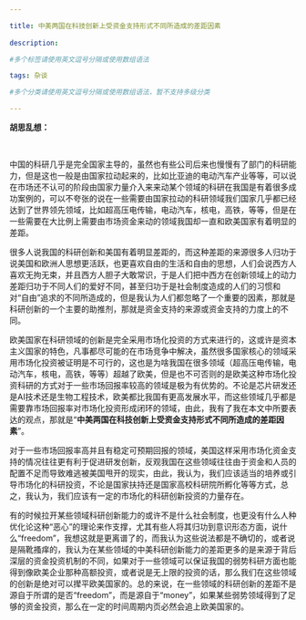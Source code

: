 ```yaml
---

title: 中美两国在科技创新上受资金支持形式不同所造成的差距因素
 
description: 

#多个标签请使用英文逗号分隔或使用数组语法

tags: 杂谈

#多个分类请使用英文逗号分隔或使用数组语法，暂不支持多级分类

---
```




**胡思乱想：**



<br/>



中国的科研几乎是完全国家主导的，虽然也有些公司后来也慢慢有了部门的科研能力，但是这也一般是由国家拉动起来的，比如比亚迪的电动汽车产业等等，可以说在市场还不认可的阶段由国家力量介入来来动某个领域的科研在我国是有着很多成功案例的，可以不夸张的说在一些需要由国家拉动的科研领域我们国家几乎都已经达到了世界领先领域，比如超高压电传输，电动汽车，核电，高铁，等等，但是在一些需要在大比例上需要由市场资金来动的领域我国却一直和欧美国家有着明显的差距。



很多人说我国的科研创新和美国有着明显差距的，而这种差距的来源很多人归功于说美国和欧洲人思想更活跃，也更喜欢自由的生活和自由的思想，人们会说西方人喜欢无拘无束，并且西方人胆子大敢常识，于是人们把中西方在创新领域上的动力差距归功于不同人们的爱好不同，甚至归功于是社会制度造成的人们的习惯和对“自由”追求的不同所造成的，但是我认为人们都忽略了一个重要的因素，那就是科研创新的一个主要的助推剂，那就是资金支持的来源或资金支持的力度上的不同。



欧美国家在科研领域的创新是完全采用市场化投资的方式来进行的，这或许是资本主义国家的特色，凡事都尽可能的在市场竞争中解决，虽然很多国家核心的领域采用市场化投资被证明是不可行的，这也是为啥我国在很多领域（超高压电传输，电动汽车，核电，高铁，等等）超越了欧美，但是也不可否则的是欧美这种市场化投资科研的方式对于一些市场回报率较高的领域是极为有优势的。不论是芯片研发还是AI技术还是生物工程技术，欧美都比我国有更高发展水平，而这些领域几乎都是需要靠市场回报率对市场化投资形成闭环的领域，由此，我有了我在本文中所要表达的观点，那就是“**中美两国在科技创新上受资金支持形式不同所造成的差距因素**”。



对于一些市场回报率高并且有稳定可预期回报的领域，美国这样采用市场化资金支持的情况往往更有利于促进研发创新，反观我国在这些领域往往由于资金和人员的配置不足而导致难逃被美国甩开的现实，由此，我认为，我们应该适当的培养或引导市场化的科研投资，不论是国家扶持还是国家高校科研院所孵化等等方式，总之，我认为，我们应该有一定的市场化的科研创新投资的力量存在。



有的时候拉开某些领域科研创新能力的或许不是什么社会制度，也更没有什么人种优化论这种“恶心”的理论来作支撑，尤其有些人将其归功到意识形态方面，说什么“freedom”，我想这就是更离谱了的，而我认为这些说法都是不确切的，或者说是隔靴搔痒的，我认为在某些领域的中美科研创新能力的差距更多的是来源于背后深层的资金投资机制的不同，如果对于一些领域可以保证我国的弱势科研方面也能得到像欧美企业那种高额投资，或者说是无上限的投资的话，那么我们在这些领域的创新是绝对可以撵平欧美国家的。总的来说，在一些领域的科研创新的差距不是源自于所谓的是否“freedom”，而是源自于“money”，如果某些弱势领域得到了足够的资金投资，那么在一定的时间周期内页必然会追上欧美国家的。





<br/>

<br/>
